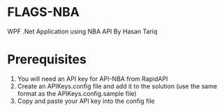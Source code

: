# FLAGS-NBA
 WPF .Net Application using NBA API
By Hasan Tariq

# Prerequisites

1. You will need an API key for API-NBA from RapidAPI
2. Create an APIKeys.config file and add it to the solution (use the same format as the APIKeys.config.sample file)
3. Copy and paste your API key into the config file
